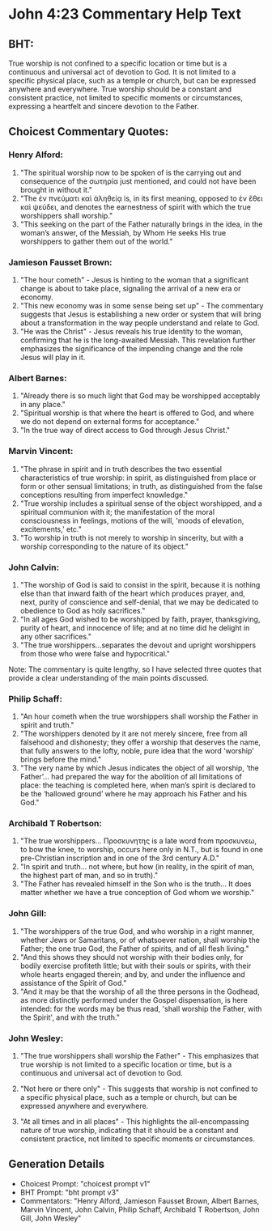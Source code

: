 # John 4:23 Commentary Help Text

## BHT:
True worship is not confined to a specific location or time but is a continuous and universal act of devotion to God. It is not limited to a specific physical place, such as a temple or church, but can be expressed anywhere and everywhere. True worship should be a constant and consistent practice, not limited to specific moments or circumstances, expressing a heartfelt and sincere devotion to the Father.

## Choicest Commentary Quotes:
### Henry Alford:
1. "The spiritual worship now to be spoken of is the carrying out and consequence of the σωτηρία just mentioned, and could not have been brought in without it."
2. "The ἐν πνεύματι καὶ ἀληθείᾳ is, in its first meaning, opposed to ἐν ἔθει καὶ ψεύδει, and denotes the earnestness of spirit with which the true worshippers shall worship."
3. "This seeking on the part of the Father naturally brings in the idea, in the woman’s answer, of the Messiah, by Whom He seeks His true worshippers to gather them out of the world."

### Jamieson Fausset Brown:
1. "The hour cometh" - Jesus is hinting to the woman that a significant change is about to take place, signaling the arrival of a new era or economy.
2. "This new economy was in some sense being set up" - The commentary suggests that Jesus is establishing a new order or system that will bring about a transformation in the way people understand and relate to God.
3. "He was the Christ" - Jesus reveals his true identity to the woman, confirming that he is the long-awaited Messiah. This revelation further emphasizes the significance of the impending change and the role Jesus will play in it.

### Albert Barnes:
1. "Already there is so much light that God may be worshipped acceptably in any place."
2. "Spiritual worship is that where the heart is offered to God, and where we do not depend on external forms for acceptance."
3. "In the true way of direct access to God through Jesus Christ."

### Marvin Vincent:
1. "The phrase in spirit and in truth describes the two essential characteristics of true worship: in spirit, as distinguished from place or form or other sensual limitations; in truth, as distinguished from the false conceptions resulting from imperfect knowledge."
2. "True worship includes a spiritual sense of the object worshipped, and a spiritual communion with it; the manifestation of the moral consciousness in feelings, motions of the will, 'moods of elevation, excitements,' etc."
3. "To worship in truth is not merely to worship in sincerity, but with a worship corresponding to the nature of its object."

### John Calvin:
1. "The worship of God is said to consist in the spirit, because it is nothing else than that inward faith of the heart which produces prayer, and, next, purity of conscience and self-denial, that we may be dedicated to obedience to God as holy sacrifices."
2. "In all ages God wished to be worshipped by faith, prayer, thanksgiving, purity of heart, and innocence of life; and at no time did he delight in any other sacrifices."
3. "The true worshippers...separates the devout and upright worshippers from those who were false and hypocritical."

Note: The commentary is quite lengthy, so I have selected three quotes that provide a clear understanding of the main points discussed.

### Philip Schaff:
1. "An hour cometh when the true worshippers shall worship the Father in spirit and truth." 
2. "The worshippers denoted by it are not merely sincere, free from all falsehood and dishonesty; they offer a worship that deserves the name, that fully answers to the lofty, noble, pure idea that the word ‘worship’ brings before the mind."
3. "The very name by which Jesus indicates the object of all worship, ‘the Father’... had prepared the way for the abolition of all limitations of place: the teaching is completed here, when man’s spirit is declared to be the ‘hallowed ground’ where he may approach his Father and his God."

### Archibald T Robertson:
1. "The true worshippers... Προσκυνητης is a late word from προσκυνεω, to bow the knee, to worship, occurs here only in N.T., but is found in one pre-Christian inscription and in one of the 3rd century A.D." 
2. "In spirit and truth... not where, but how (in reality, in the spirit of man, the highest part of man, and so in truth)."
3. "The Father has revealed himself in the Son who is the truth... It does matter whether we have a true conception of God whom we worship."

### John Gill:
1. "The worshippers of the true God, and who worship in a right manner, whether Jews or Samaritans, or of whatsoever nation, shall worship the Father; the one true God, the Father of spirits, and of all flesh living."
2. "And this shows they should not worship with their bodies only, for bodily exercise profiteth little; but with their souls or spirits, with their whole hearts engaged therein; and by, and under the influence and assistance of the Spirit of God."
3. "And it may be that the worship of all the three persons in the Godhead, as more distinctly performed under the Gospel dispensation, is here intended: for the words may be thus read, 'shall worship the Father, with the Spirit', and with the truth."

### John Wesley:
1. "The true worshippers shall worship the Father" - This emphasizes that true worship is not limited to a specific location or time, but is a continuous and universal act of devotion to God.

2. "Not here or there only" - This suggests that worship is not confined to a specific physical place, such as a temple or church, but can be expressed anywhere and everywhere.

3. "At all times and in all places" - This highlights the all-encompassing nature of true worship, indicating that it should be a constant and consistent practice, not limited to specific moments or circumstances.


## Generation Details
- Choicest Prompt: "choicest prompt v1"
- BHT Prompt: "bht prompt v3"
- Commentators: "Henry Alford, Jamieson Fausset Brown, Albert Barnes, Marvin Vincent, John Calvin, Philip Schaff, Archibald T Robertson, John Gill, John Wesley"
